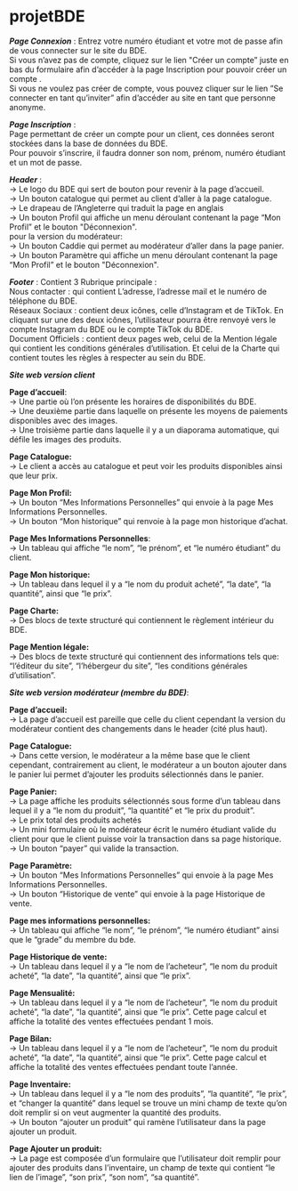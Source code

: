 # projetBDE

***Page Connexion*** : Entrez votre numéro étudiant et votre mot de passe afin de vous connecter sur le site du BDE. </br>
Si vous n’avez pas de compte, cliquez sur le lien "Créer un compte” juste en bas du formulaire afin d’accéder à la page Inscription pour pouvoir créer un compte .</br>
Si vous ne voulez pas créer de compte, vous pouvez cliquer sur le lien ”Se connecter en tant qu’inviter” afin d’accéder au site en tant que personne anonyme.</br>

***Page Inscription*** :</br>
Page permettant de créer un compte pour un client, ces données seront stockées dans la base de données du BDE.</br>
Pour pouvoir s’inscrire, il faudra donner son nom, prénom, numéro étudiant et un mot de passe.</br>

***Header*** :</br>
→ Le logo du BDE qui sert de bouton pour revenir à la page d’accueil.</br>
→ Un bouton catalogue qui permet au client d’aller à la page catalogue.</br>
→ Le drapeau de l’Angleterre qui traduit la page en anglais</br>
→ Un bouton Profil qui affiche un menu déroulant  contenant la page “Mon Profil” et le bouton "Déconnexion".</br>
 pour la version du modérateur:</br>
→ Un bouton Caddie qui permet au modérateur d’aller dans la page panier.</br>
→ Un bouton Paramètre qui affiche un menu déroulant  contenant la page “Mon Profil” et le bouton "Déconnexion".</br>

***Footer*** : Contient 3 Rubrique principale : </br>
Nous contacter : qui contient L’adresse, l’adresse mail et  le numéro de téléphone du BDE.</br>
Réseaux Sociaux :  contient deux icônes, celle d’Instagram et  de TikTok. En cliquant sur une des deux icônes, l’utilisateur pourra être renvoyé vers le compte Instagram du BDE ou le compte TikTok du BDE.</br>
Document Officiels : contient deux pages web, celui de la Mention légale qui contient les conditions  générales d’utilisation. Et celui de la Charte qui contient toutes les règles à respecter au sein du BDE.</br>

***Site web version client***

**Page d’accueil**: </br>
→ Une partie où l’on présente les horaires de disponibilités du BDE.</br>
→ Une deuxième partie dans laquelle on présente les moyens de paiements disponibles avec des images.</br>
→ Une troisième partie dans laquelle il y a un diaporama automatique, qui défile les images des produits.</br>

**Page Catalogue:** </br>
→ Le client a accès au catalogue et peut voir les produits disponibles ainsi que leur prix.

**Page Mon Profil:** </br>
→ Un bouton “Mes Informations Personnelles” qui envoie à la page Mes Informations Personnelles.</br>
→ Un bouton “Mon historique” qui renvoie à la page mon historique d’achat.

**Page Mes Informations Personnelles**: </br>
→ Un tableau qui affiche “le nom”, “le prénom”, et “le numéro étudiant” du client.

**Page Mon historique:** </br>
→ Un tableau dans lequel il y a “le nom du produit acheté”, “la date”, “la quantité”, ainsi que “le prix”.

**Page Charte:**</br>
→ Des blocs de texte structuré qui contiennent le règlement intérieur du BDE.

**Page Mention légale:**</br>
→ Des blocs de texte structuré qui contiennent des informations tels que: “l’éditeur du site”, “l’hébergeur du site”, “les conditions générales d’utilisation”.

***Site web version modérateur (membre du BDE)***:

**Page d’accueil:</br>**
→ La page d’accueil est pareille que celle du client cependant la version du modérateur contient des changements dans le header (cité plus haut).

**Page Catalogue:</br>**
→ Dans cette version, le modérateur a la même base que le client cependant, contrairement au client, le modérateur a un bouton ajouter dans le panier lui permet d’ajouter les produits sélectionnés dans le panier.

**Page Panier:</br>**
→ La page affiche les produits sélectionnés sous forme d’un tableau dans lequel il y a “le nom du produit”, “la quantité” et “le prix du produit”.</br>
→ Le prix total des produits achetés </br>
→ Un mini formulaire où le modérateur écrit le numéro étudiant valide du client pour que le client puisse voir la transaction dans sa page historique.</br>
→ Un bouton “payer” qui valide la transaction.

**Page Paramètre:</br>**
→ Un bouton “Mes Informations Personnelles” qui envoie à la page Mes Informations Personnelles.</br>
→ Un bouton “Historique de vente” qui envoie à la page Historique de vente.

**Page mes informations personnelles:</br>**
→ Un tableau qui affiche “le nom”, “le prénom”, “le numéro étudiant” ainsi que le “grade” du membre du bde.

**Page Historique de vente:</br>**
→ Un tableau dans lequel il y a “le nom de l’acheteur”, “le nom du produit acheté”, “la date”, “la quantité”, ainsi que “le prix”.

**Page Mensualité:</br>**
→ Un tableau dans lequel il y a “le nom de l’acheteur”, “le nom du produit acheté”, “la date”, “la quantité”, ainsi que “le prix”. Cette page calcul et affiche la totalité des ventes effectuées pendant 1 mois.

**Page Bilan: </br>**
→ Un tableau dans lequel il y a “le nom de l’acheteur”, “le nom du produit acheté”, “la date”, “la quantité”, ainsi que “le prix”. Cette page calcul et affiche la totalité des ventes effectuées pendant toute l’année.

**Page Inventaire:</br>**
→ Un tableau dans lequel il y a “le nom des produits”, “la quantité”, “le prix”,  et “changer la quantité” dans lequel se trouve un mini champ de texte qu’on doit remplir si on veut augmenter la quantité des produits.</br>
→ Un bouton “ajouter un produit” qui ramène l’utilisateur dans la page ajouter un produit.

**Page Ajouter un produit:</br>**
→ La page est composée d’un formulaire que l’utilisateur doit remplir pour ajouter des produits dans l’inventaire, un champ de texte qui contient “le lien de l’image”, “son prix”, “son nom”, “sa quantité”.

